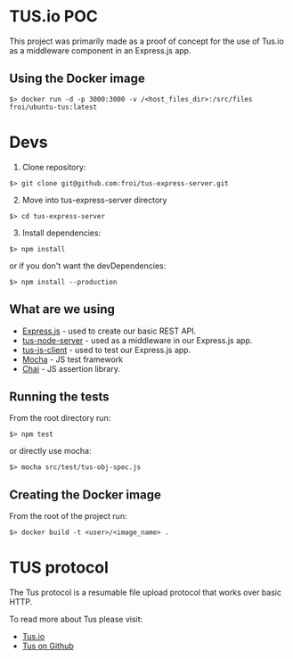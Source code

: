 # TUS.io POC

This project was primarily made as a proof of concept for the use of Tus.io as a middleware component in an Express.js app.

## Using the Docker image

```
$> docker run -d -p 3000:3000 -v /<host_files_dir>:/src/files froi/ubuntu-tus:latest
```

# Devs

1. Clone repository:
```
$> git clone git@github.com:froi/tus-express-server.git
```

2. Move into tus-express-server directory
```
$> cd tus-express-server
```

3. Install dependencies:
```
$> npm install
```
or if you don't want the devDependencies:
```
$> npm install --production
```

## What are we using

* [Express.js](https://expressjs.com/) - used to create our basic REST API.
* [tus-node-server](https://github.com/tus/tus-node-server) - used as a middleware in our Express.js app.
* [tus-js-client](https://github.com/tus/tus-js-client) - used to test our Express.js app.
* [Mocha](https://mochajs.org/) - JS test framework
* [Chai](http://chaijs.com/) - JS assertion library.

## Running the tests

From the root directory run:

```
$> npm test
```

or directly use mocha:

```
$> mocha src/test/tus-obj-spec.js
```

## Creating the Docker image

From the root of the project run:

```
$> docker build -t <user>/<image_name> .
```

# TUS protocol

The Tus protocol is a resumable file upload protocol that works over basic HTTP.

To read more about Tus please visit:

* [Tus.io](http://tus.io)
* [Tus on Github](https://github.com/tus)
